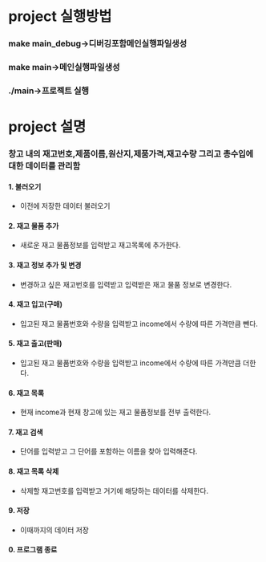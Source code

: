 # project 실행방법

### make main_debug->디버깅포함메인실행파일생성  

### make main->메인실행파일생성  

### ./main->프로젝트 실행  


# project 설명

### 창고 내의 재고번호,제품이름,원산지,제품가격,재고수량 그리고 총수입에 대한 데이터를 관리함

#### 1. 불러오기
- 이전에 저장한 데이터 불러오기

#### 2. 재고 물품 추가 
- 새로운 재고 물품정보를 입력받고 재고목록에 추가한다.

#### 3. 재고 정보 추가 및 변경  
- 변경하고 싶은 재고번호를 입력받고 입력받은 재고 물품 정보로 변경한다.

#### 4. 재고 입고(구매)
- 입고된 재고 물품번호와 수량을 입력받고 income에서 수량에 따른 가격만큼 뺀다.

#### 5. 재고 출고(판매) 
- 입고된 재고 물품번호와 수량을 입력받고 income에서 수량에 따른 가격만큼 더한다.

#### 6. 재고 목록 
- 현재 income과 현재 창고에 있는 재고 물품정보를 전부 출력한다.

#### 7. 재고 검색 
- 단어를 입력받고 그 단어를 포함하는 이름을 찾아 입력해준다.

#### 8. 재고 목록 삭제 
- 삭제할 재고번호를 입력받고 거기에 해당하는 데이터를 삭제한다.

#### 9. 저장 
- 이때까지의 데이터 저장

#### 0. 프로그램 종료
